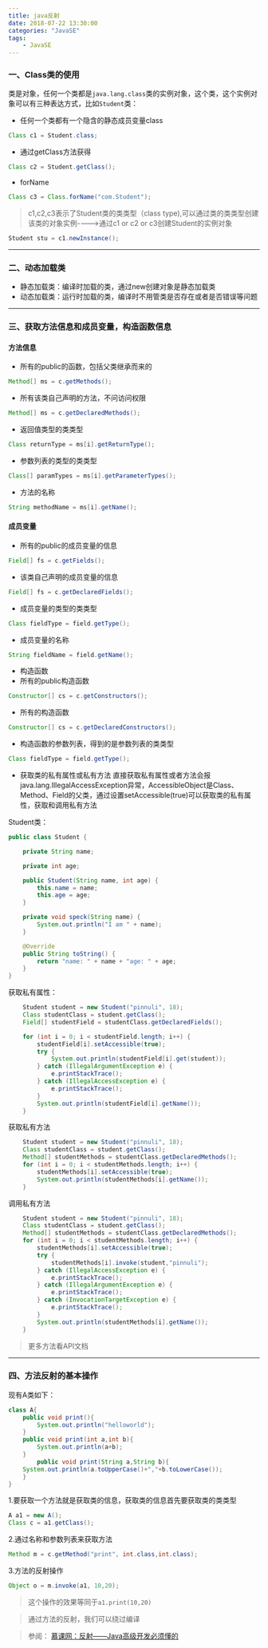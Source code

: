 ```yaml
---
title: java反射
date: 2018-07-22 13:30:00
categories: "JavaSE" 
tags:
    - JavaSE
---
```

### 一、Class类的使用
类是对象，任何一个类都是`java.lang.class`类的实例对象，这个类，这个实例对象可以有三种表达方式，比如`Student`类：
- 任何一个类都有一个隐含的静态成员变量class

```java
Class c1 = Student.class;
```
- 通过getClass方法获得

```java
Class c2 = Student.getClass();
```
- forName

```java
Class c3 = Class.forName("com.Student");
```
> c1,c2,c3表示了Student类的类类型（class type),可以通过类的类类型创建该类的对象实例---->通过c1 or c2 or c3创建Student的实例对象
```java
Student stu = c1.newInstance();
```
----
### 二、动态加载类
- 静态加载类：编译时加载的类，通过new创建对象是静态加载类
- 动态加载类：运行时加载的类，编译时不用管类是否存在或者是否错误等问题

----
### 三、获取方法信息和成员变量，构造函数信息
#### 方法信息
- 所有的public的函数，包括父类继承而来的

```java
Method[] ms = c.getMethods();
```
- 所有该类自己声明的方法，不问访问权限

```java
Method[] ms = c.getDeclaredMethods();
```
- 返回值类型的类类型

```java
Class returnType = ms[i].getReturnType();
```
- 参数列表的类型的类类型

```java
Class[] paramTypes = ms[i].getParameterTypes();
```
- 方法的名称

```java
String methodName = ms[i].getName();
```
#### 成员变量
- 所有的public的成员变量的信息

```java
Field[] fs = c.getFields();
```
- 该类自己声明的成员变量的信息

```java
Field[] fs = c.getDeclaredFields();
```
- 成员变量的类型的类类型

```java
Class fieldType = field.getType();
```
- 成员变量的名称

```java
String fieldName = field.getName();
```
- 构造函数
- 所有的public构造函数

```java
Constructor[] cs = c.getConstructors();
```
- 所有的构造函数

```java
Constructor[] cs = c.getDeclaredConstructors();
```

- 构造函数的参数列表，得到的是参数列表的类类型

```java
Class fieldType = field.getType();
```
- 获取类的私有属性或私有方法
直接获取私有属性或者方法会报java.lang.IllegalAccessException异常，AccessibleObject是Class、Method、Field的父类，通过设置setAccessible(true)可以获取类的私有属性，获取和调用私有方法

Student类：
```java
public class Student {

    private String name;

    private int age;

    public Student(String name, int age) {
        this.name = name;
        this.age = age;
    }

    private void speck(String name) {
        System.out.println("I am " + name);
    }

    @Override
    public String toString() {
        return "name: " + name + "age: " + age;
    }
}
```
获取私有属性：
```java
    Student student = new Student("pinnuli", 18);
    Class studentClass = student.getClass();
    Field[] studentField = studentClass.getDeclaredFields();

    for (int i = 0; i < studentField.length; i++) {
        studentField[i].setAccessible(true);
        try {
            System.out.println(studentField[i].get(student));
        } catch (IllegalArgumentException e) {
            e.printStackTrace();
        } catch (IllegalAccessException e) {
            e.printStackTrace();
        }
        System.out.println(studentField[i].getName());
    }
```
获取私有方法
```java
    Student student = new Student("pinnuli", 18);
    Class studentClass = student.getClass();
    Method[] studentMethods = studentClass.getDeclaredMethods();
    for (int i = 0; i < studentMethods.length; i++) {
        studentMethods[i].setAccessible(true);
        System.out.println(studentMethods[i].getName());
    }
```

调用私有方法
```java
    Student student = new Student("pinnuli", 18);
    Class studentClass = student.getClass();
    Method[] studentMethods = studentClass.getDeclaredMethods();
    for (int i = 0; i < studentMethods.length; i++) {
        studentMethods[i].setAccessible(true);
        try {
            studentMethods[i].invoke(student,"pinnuli");
        } catch (IllegalAccessException e) {
            e.printStackTrace();
        } catch (IllegalArgumentException e) {
            e.printStackTrace();
        } catch (InvocationTargetException e) {
            e.printStackTrace();
        }
        System.out.println(studentMethods[i].getName());
    }
```

> 更多方法看API文档

----
### 四、方法反射的基本操作 

现有A类如下：
```java
class A{
    public void print(){
        System.out.println("helloworld");
    }
    public void print(int a,int b){
        System.out.println(a+b);
    }
        public void print(String a,String b){
    System.out.println(a.toUpperCase()+","+b.toLowerCase());
    }
}
```

1.要获取一个方法就是获取类的信息，获取类的信息首先要获取类的类类型
```java
A a1 = new A();
Class c = a1.getClass();
```
2.通过名称和参数列表来获取方法
```java
Method m = c.getMethod("print", int.class,int.class);
```
3.方法的反射操作
```java
Object o = m.invoke(a1, 10,20);
```
> 这个操作的效果等同于`a1.print(10,20)`

> 通过方法的反射，我们可以绕过编译

> 参阅：
  [慕课网：反射——Java高级开发必须懂的](https://www.imooc.com/learn/199)